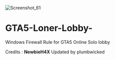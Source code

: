 ![Screenshot_61](https://user-images.githubusercontent.com/62859332/213972435-546007f0-0591-4577-b689-1f18fb7f6b77.jpg)


# GTA5-Loner-Lobby-
Windows Firewall Rule for GTA5 Online Solo lobby 

Credits : **NewbieH4X**
Updated by plumbwicked 
